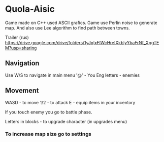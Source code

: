 # Quola-Aisic
Game made on C++ used ASCII grafics. Game use Perlin noise to generate map. And also use Lee algorithm to find path between towns.

Trailer (rus) https://drive.google.com/drive/folders/1yJqIxFIWcHreIXkblyYbaFrNf_XpgTEM?usp=sharing

## Navigation
  Use W/S to navigate in main menu
  '@' - You
  Eng letters - enemies

## Movement
  WASD - to move
  1/2 - to attack
  E - equip items in your incentory
  
  If you touch enemy you go to battle phase.
  
  Letters in blocks - to upgrade character (in upgrades menu)
  
### To increase map size go to settings

